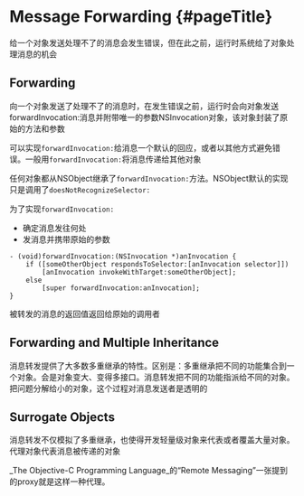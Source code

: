 # Message Forwarding {#pageTitle}

给一个对象发送处理不了的消息会发生错误，但在此之前，运行时系统给了对象处理消息的机会

## Forwarding

向一个对象发送了处理不了的消息时，在发生错误之前，运行时会向对象发送forwardInvocation:消息并附带唯一的参数NSInvocation对象，该对象封装了原始的方法和参数

可以实现`forwardInvocation:`给消息一个默认的回应，或者以其他方式避免错误。一般用`forwardInvocation:`将消息传递给其他对象

任何对象都从NSObject继承了`forwardInvocation:`方法。NSObject默认的实现只是调用了`doesNotRecognizeSelector:`

为了实现`forwardInvocation:`

* 确定消息发往何处
* 发消息并携带原始的参数

```
- (void)forwardInvocation:(NSInvocation *)anInvocation {
    if ([someOtherObject respondsToSelector:[anInvocation selector]])
        [anInvocation invokeWithTarget:someOtherObject];
    else
        [super forwardInvocation:anInvocation];
}
```

被转发的消息的返回值返回给原始的调用者

## Forwarding and Multiple Inheritance

消息转发提供了大多数多重继承的特性。区别是：多重继承把不同的功能集合到一个对象。会是对象变大、变得多接口。消息转发把不同的功能指派给不同的对象。把问题分解给小的对象，这个过程对消息发送者是透明的

## Surrogate Objects

消息转发不仅模拟了多重继承，也使得开发轻量级对象来代表或者覆盖大量对象。代理对象代表消息被传递的对象

_The Objective-C Programming Language_的“Remote Messaging”一张提到的proxy就是这样一种代理。



